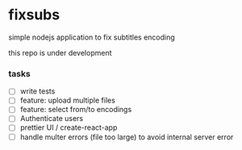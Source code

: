 # fixsubs
simple nodejs application to fix subtitles encoding

this repo is under development

### tasks
- [ ] write tests
- [ ] feature: upload multiple files
- [ ] feature: select from/to encodings
- [ ] Authenticate users
- [ ] prettier UI / create-react-app
- [ ] handle multer errors (file too large) to avoid internal server error
